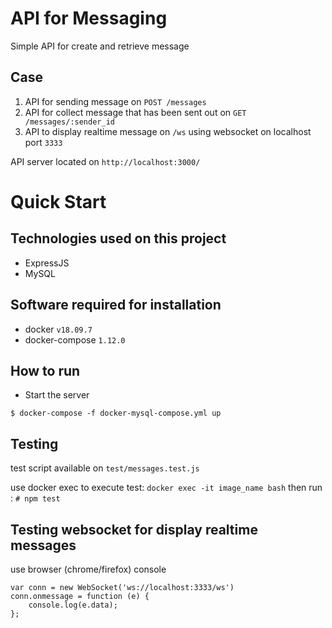 # API for Messaging
Simple API for create and retrieve message

## Case
1. API for sending message on ```POST /messages```
2. API for collect message that has been sent out on ```GET /messages/:sender_id``` 
3. API to display realtime message on ```/ws``` using websocket on localhost port ```3333```

API server located on ```http://localhost:3000/```

# Quick Start

## Technologies used on this project
* ExpressJS
* MySQL

## Software required for installation
* docker ```v18.09.7```
* docker-compose ```1.12.0```

## How to run
* Start the server
```
$ docker-compose -f docker-mysql-compose.yml up
```


## Testing 
test script available on ```test/messages.test.js```

use docker exec to execute test:
```docker exec -it image_name bash```
then run :
```# npm test```

## Testing websocket for display realtime messages

use browser (chrome/firefox) console
```
var conn = new WebSocket('ws://localhost:3333/ws')
conn.onmessage = function (e) {
    console.log(e.data);
};
```
